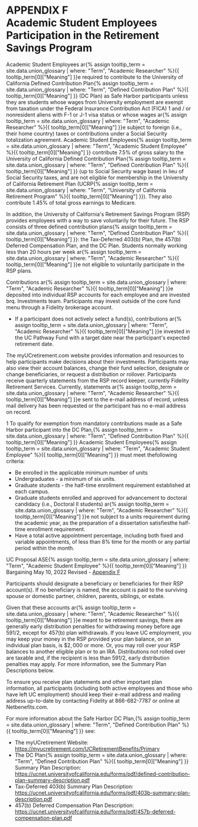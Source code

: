 # APPENDIX F <br> Academic Student Employees Participation in the Retirement Savings Program 

Academic Student Employees <span class="tooltip">ar<span class="tooltip-text">{% assign tooltip_term = site.data.union_glossary | where: "Term", "Academic Researcher" %}{{ tooltip_term[0]["Meaning"] }}</span></span>e required to contribute to the University of California <span class="tooltip">Defined Contribution Plan<span class="tooltip-text">{% assign tooltip_term = site.data.union_glossary | where: "Term", "Defined Contribution Plan" %}{{ tooltip_term[0]["Meaning"] }}</span></span> (DC Plan) as Safe Harbor participants unless they are students whose wages from University employment are exempt from taxation under the Federal
Insurance Contribution Act (FICA) 1 and / or nonresident aliens with F-1 or J-1 visa status or whose wages <span class="tooltip">ar<span class="tooltip-text">{% assign tooltip_term = site.data.union_glossary | where: "Term", "Academic Researcher" %}{{ tooltip_term[0]["Meaning"] }}</span></span>e subject to foreign (i.e., their home country) taxes or contributions under a Social Security totalization agreement. <span class="tooltip">Academic Student Employees<span class="tooltip-text">{% assign tooltip_term = site.data.union_glossary | where: "Term", "Academic Student Employee" %}{{ tooltip_term[0]["Meaning"] }}</span></span> contribute 7.5\% of gross salary to the University of California <span class="tooltip">Defined Contribution Plan<span class="tooltip-text">{% assign tooltip_term = site.data.union_glossary | where: "Term", "Defined Contribution Plan" %}{{ tooltip_term[0]["Meaning"] }}</span></span> (up to Social Security wage base) in lieu of Social Security taxes, and are not eligible for membership in the University of California Retirement Plan (<span class="tooltip">UCRP<span class="tooltip-text">{% assign tooltip_term = site.data.union_glossary | where: "Term", "University of California Retirement Program" %}{{ tooltip_term[0]["Meaning"] }}</span></span>). They also contribute 1.45% of total gross earnings to Medicare.

In addition, the University of California's Retirement Savings Program (RSP) provides employees with a way to save voluntarily for their future. The RSP consists of three <span class="tooltip">defined contribution plans<span class="tooltip-text">{% assign tooltip_term = site.data.union_glossary | where: "Term", "Defined Contribution Plan" %}{{ tooltip_term[0]["Meaning"] }}</span></span>: the Tax-Deferred 403(b) Plan, the 457(b) Deferred Compensation Plan, and the DC Plan. Students normally working less than 20 hours per week <span class="tooltip">ar<span class="tooltip-text">{% assign tooltip_term = site.data.union_glossary | where: "Term", "Academic Researcher" %}{{ tooltip_term[0]["Meaning"] }}</span></span>e not eligible to voluntarily participate in the RSP plans.

Contributions <span class="tooltip">ar<span class="tooltip-text">{% assign tooltip_term = site.data.union_glossary | where: "Term", "Academic Researcher" %}{{ tooltip_term[0]["Meaning"] }}</span></span>e deposited into individual RSP accounts for each employee and are invested brq. Investments team. Participants may invest outside of the core fund menu through a Fidelity brokerage account.

- If a participant does not actively select a fund(s), contributions <span class="tooltip">ar<span class="tooltip-text">{% assign tooltip_term = site.data.union_glossary | where: "Term", "Academic Researcher" %}{{ tooltip_term[0]["Meaning"] }}</span></span>e invested in the UC Pathway Fund with a target date near the participant's expected retirement date.

The myUCretirement.com website provides information and resources to help participants make decisions about their investments. Participants may also view their account balances, change their fund selection, designate or change beneficiaries, or request a distribution or rollover. Participants receive quarterly statements from the RSP record keeper, currently Fidelity Retirement Services. Currently, statements <span class="tooltip">ar<span class="tooltip-text">{% assign tooltip_term = site.data.union_glossary | where: "Term", "Academic Researcher" %}{{ tooltip_term[0]["Meaning"] }}</span></span>e sent to the e-mail address of record, unless mail delivery has been requested or the participant has no e-mail address on record.

1 To qualify for exemption from mandatory contributions made as a Safe Harbor participant into the <span class="tooltip">DC Plan,<span class="tooltip-text">{% assign tooltip_term = site.data.union_glossary | where: "Term", "Defined Contribution Plan" %}{{ tooltip_term[0]["Meaning"] }}</span></span> <span class="tooltip">Academic Student Employees<span class="tooltip-text">{% assign tooltip_term = site.data.union_glossary | where: "Term", "Academic Student Employee" %}{{ tooltip_term[0]["Meaning"] }}</span></span> must meet thefollowing criteria:

- Be enrolled in the applicable minimum number of units
- Undergraduates - a minimum of six units.
- Graduate students - the half-time enrollment requirement established at each campus.
- Graduate students enrolled and approved for advancement to doctoral candidacy (i.e., Doctoral II students) <span class="tooltip">ar<span class="tooltip-text">{% assign tooltip_term = site.data.union_glossary | where: "Term", "Academic Researcher" %}{{ tooltip_term[0]["Meaning"] }}</span></span>e not subject to a units requirement during the academic year, as the preparation of a dissertation satisfiesthe half-time enrollment requirement.
- Have a total active appointment percentage, including both fixed and variable appointments, of less than 8% time for the month or any partial period within the month.

UC Proposal <span class="tooltip">ASE<span class="tooltip-text">{% assign tooltip_term = site.data.union_glossary | where: "Term", "Academic Student Employee" %}{{ tooltip_term[0]["Meaning"] }}</span></span> Bargaining
May 10, 2022
Revised - <a href="https://ucnet.universityofcalifornia.edu/wp-content/uploads/labor/bargaining-units/bx/docs/bx_appendix-f_defined-contribution-plan_2022-2025.pdf">Appendix F</a>

Participants should designate a beneficiary or beneficiaries for their RSP account(s). If no beneficiary is named, the account is paid to the surviving spouse or domestic partner, children, parents, siblings, or estate.

Given that these accounts <span class="tooltip">ar<span class="tooltip-text">{% assign tooltip_term = site.data.union_glossary | where: "Term", "Academic Researcher" %}{{ tooltip_term[0]["Meaning"] }}</span></span>e meant to be retirement savings, there are generally early distribution penalties for withdrawing money before age $591 / 2$, except for 457(b) plan withdrawals. If you leave UC employment, you may keep your money in the RSP provided your plan balance, on an individual plan basis, is $\$ 2,000$ or more. Or, you may roll over your RSP balances to another eligible plan or to an IRA. Distributions not rolled over are taxable and, if the recipient is less than 591/2, early distribution penalties may apply. For more information, see the Summary Plan Descriptions below.

To ensure you receive plan statements and other important plan information, all participants (including both active employees and those who have left UC employment) should keep their e-mail address and mailing address up-to-date by contacting Fidelity at 866-682-7787 or online at Netbenefits.com.

For more information about the Safe Harbor <span class="tooltip">DC Plan,<span class="tooltip-text">{% assign tooltip_term = site.data.union_glossary | where: "Term", "Defined Contribution Plan" %}{{ tooltip_term[0]["Meaning"] }}</span></span> see:

- The myUCretirement Website:
https://myucretirement.com/UCRetirementBenefits/Primary
- The <span class="tooltip">DC Plan<span class="tooltip-text">{% assign tooltip_term = site.data.union_glossary | where: "Term", "Defined Contribution Plan" %}{{ tooltip_term[0]["Meaning"] }}</span></span> Summary Plan Description: https://ucnet.universityofcalifornia.edu/forms/pdf/defined-contribution-plan-summary-description.pdf
- Tax-Deferred 403(b) Summary Plan Description: https://ucnet.universityofcalifornia.edu/forms/pdf/403b-summary-plan-description.pdf
- 457(b) Deferred Compensation Plan Description: https://ucnet.universityofcalifornia.edu/forms/pdf/457b-deferred-compensation-plan.pdf

